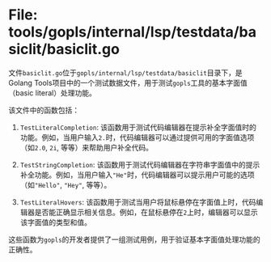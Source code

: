 # File: tools/gopls/internal/lsp/testdata/basiclit/basiclit.go

文件`basiclit.go`位于`gopls/internal/lsp/testdata/basiclit`目录下，是Golang Tools项目中的一个测试数据文件，用于测试`gopls`工具的基本字面值（basic literal）处理功能。

该文件中的函数包括：

1. `TestLiteralCompletion`: 该函数用于测试代码编辑器在提示补全字面值时的功能。例如，当用户输入`2.`时，代码编辑器可以通过提供可用的字面值选项（如`2.0`, `2i`, 等等）来帮助用户补全代码。

2. `TestStringCompletion`: 该函数用于测试代码编辑器在字符串字面值中的提示补全功能。例如，当用户输入`"He"`时，代码编辑器可以提示用户可能的选项（如`"Hello"`, `"Hey"`, 等等）。

3. `TestLiteralHovers`: 该函数用于测试当用户将鼠标悬停在字面值上时，代码编辑器是否能正确显示相关信息。例如，在鼠标悬停在`2`上时，编辑器可以显示该字面值的类型和值。

这些函数为`gopls`的开发者提供了一组测试用例，用于验证基本字面值处理功能的正确性。

